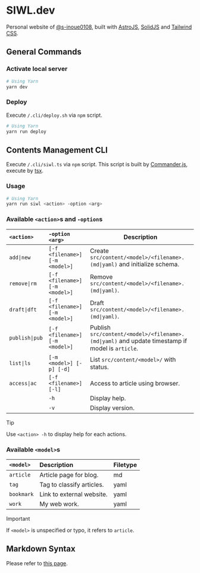 # SIWL.dev

Personal website of [@s-inoue0108](https://github.com/s-inoue0108), built with [AstroJS](https://astro.build/), [SolidJS](https://solidjs.com) and [Tailwind CSS](https://tailwindcss.com).

## General Commands

### Activate local server

```bash
# Using Yarn
yarn dev
```

### Deploy

Execute `/.cli/deploy.sh` via `npm` script.

```bash
# Using Yarn
yarn run deploy
```

## Contents Management CLI

Execute `/.cli/siwl.ts` via `npm` script. This script is built by [Commander.js](https://github.com/tj/commander.js), execute by [tsx](https://github.com/privatenumber/tsx).

### Usage

```bash
# Using Yarn
yarn run siwl <action> -option <arg>
```

### Available `<action>`s and `-option`s

| `<action>`     | `-option <arg>`                | Description                                                                                     |
| :------------- | :----------------------------- | ----------------------------------------------------------------------------------------------- |
| `add\|new`     | `[-f <filename>] [-m <model>]` | Create `src/content/<model>/<filename>.(md\|yaml)` and initialize schema.                       |
| `remove\|rm`   | `[-f <filename>] [-m <model>]` | Remove `src/content/<model>/<filename>.(md\|yaml)`.                                             |
| `draft\|dft`   | `[-f <filename>] [-m <model>]` | Draft `src/content/<model>/<filename>.(md\|yaml)`.                                              |
| `publish\|pub` | `[-f <filename>] [-m <model>]` | Publish `src/content/<model>/<filename>.(md\|yaml)` and update timestamp if model is `article`. |
| `list\|ls`     | `[-m <model>] [-p] [-d]`       | List `src/content/<model>/` with status.                                                        |
| `access\|ac`   | `[-f <filename>] [-l]`         | Access to article using browser.                                                                |
|                | `-h`                           | Display help.                                                                                   |
|                | `-v`                           | Display version.                                                                                |

> [!TIP]
> Use `<action> -h` to display help for each actions.

### Available `<model>`s

| `<model>`  | Description               | Filetype |
| :--------- | :------------------------ | :------- |
| `article`  | Article page for blog.    | md       |
| `tag`      | Tag to classify articles. | yaml     |
| `bookmark` | Link to external website. | yaml     |
| `work`     | My web work.              | yaml     |

> [!IMPORTANT]
> If `<model>` is unspecified or typo, it refers to `article`.

## Markdown Syntax

Please refer to [this page](https://siwl.dev/blog/articles/markdown-syntax-guide).